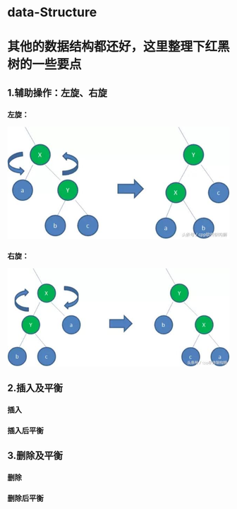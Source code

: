 # data-Structure
# 其他的数据结构都还好，这里整理下红黑树的一些要点<br>
## 1.辅助操作：左旋、右旋
### 左旋：
![](https://github.com/yanshuhang/data-Structure/raw/master/img/rotateleft.jpg)
### 右旋：
![](https://github.com/yanshuhang/data-Structure/raw/master/img/rotateright.jpg)
## 2.插入及平衡
### 插入
### 插入后平衡

## 3.删除及平衡
### 删除
### 删除后平衡
